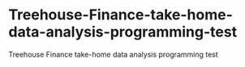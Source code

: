 # Treehouse-Finance-take-home-data-analysis-programming-test
Treehouse Finance take-home data analysis programming test

